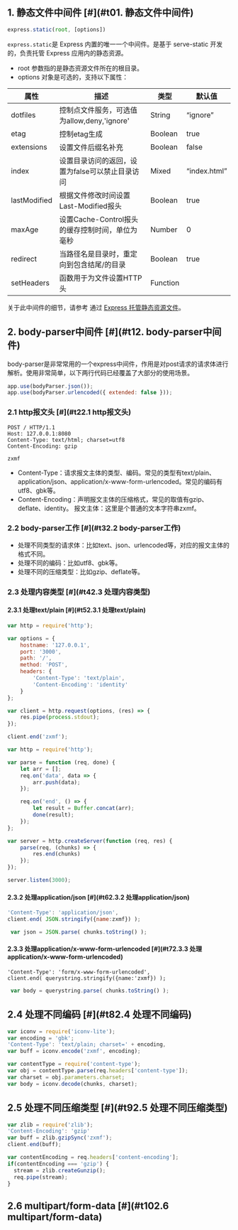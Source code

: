 1\. 静态文件中间件 [#](#t01. 静态文件中间件)
------------------------------

```js
express.static(root, [options])
```


`express.static`是 Express 内置的唯一一个中间件。是基于 serve-static 开发的，负责托管 Express 应用内的静态资源。

*   root 参数指的是静态资源文件所在的根目录。
*   options 对象是可选的，支持以下属性：

| 属性         | 描述                                            | 类型     | 默认值       |
| ------------ | ----------------------------------------------- | -------- | ------------ |
| dotfiles     | 控制点文件服务，可选值为allow,deny,'ignore'     | String   | “ignore”     |
| etag         | 控制etag生成                                    | Boolean  | true         |
| extensions   | 设置文件后缀名补充                              | Boolean  | false        |
| index        | 设置目录访问的返回，设置为false可以禁止目录访问 | Mixed    | “index.html” |
| lastModified | 根据文件修改时间设置Last-Modified报头           | Boolean  | true         |
| maxAge       | 设置Cache-Control报头的缓存控制时间，单位为毫秒 | Number   | 0            |
| redirect     | 当路径名是目录时，重定向到包含结尾/的目录       | Boolean  | true         |
| setHeaders   | 函数用于为文件设置HTTP头                        | Function |              |

关于此中间件的细节，请参考 通过 [Express 托管静态资源文件](http://www.expressjs.com.cn/starter/static-files.html)。

2\. body-parser中间件 [#](#t12. body-parser中间件)
--------------------------------------------

body-parser是非常常用的一个express中间件，作用是对post请求的请求体进行解析。使用非常简单，以下两行代码已经覆盖了大部分的使用场景。

```js
app.use(bodyParser.json());
app.use(bodyParser.urlencoded({ extended: false }));
```


### 2.1 http报文头 [#](#t22.1 http报文头)

    POST / HTTP/1.1
    Host: 127.0.0.1:8080
    Content-Type: text/html; charset=utf8
    Content-Encoding: gzip
    
    zxmf


*   Content-Type：请求报文主体的类型、编码。常见的类型有text/plain、application/json、application/x-www-form-urlencoded。常见的编码有utf8、gbk等。
*   Content-Encoding：声明报文主体的压缩格式，常见的取值有gzip、deflate、identity。 报文主体：这里是个普通的文本字符串zxmf。

### 2.2 body-parser工作 [#](#t32.2 body-parser工作)

*   处理不同类型的请求体：比如text、json、urlencoded等，对应的报文主体的格式不同。
*   处理不同的编码：比如utf8、gbk等。
*   处理不同的压缩类型：比如gzip、deflate等。

### 2.3 处理内容类型 [#](#t42.3 处理内容类型)

#### 2.3.1 处理text/plain [#](#t52.3.1 处理text/plain)

```js
var http = require('http');

var options = {
    hostname: '127.0.0.1',
    port: '3000',
    path: '/',
    method: 'POST',
    headers: {
        'Content-Type': 'text/plain',
        'Content-Encoding': 'identity'
    }
};

var client = http.request(options, (res) => {
    res.pipe(process.stdout);
});

client.end('zxmf');
```


```js
var http = require('http');

var parse = function (req, done) {
    let arr = [];
    req.on('data', data => {
        arr.push(data);
    });

    req.on('end', () => {
        let result = Buffer.concat(arr);
        done(result);
    });
};

var server = http.createServer(function (req, res) {
    parse(req, (chunks) => {
        res.end(chunks)
    });
});

server.listen(3000);
```


#### 2.3.2 处理application/json [#](#t62.3.2 处理application/json)

```js
'Content-Type': 'application/json',
client.end( JSON.stringify({name:zxmf}) );
```


```js
 var json = JSON.parse( chunks.toString() );
```


#### 2.3.3 处理application/x-www-form-urlencoded [#](#t72.3.3 处理application/x-www-form-urlencoded)

    'Content-Type': 'form/x-www-form-urlencoded',
    client.end( querystring.stringify({name:'zxmf}) );


```js
 var body = querystring.parse( chunks.toString() );
```


2.4 处理不同编码 [#](#t82.4 处理不同编码)
-----------------------------

```js
var iconv = require('iconv-lite');
var encoding = 'gbk';
'Content-Type': 'text/plain; charset=' + encoding,
var buff = iconv.encode('zxmf', encoding);
```


```js
var contentType = require('content-type');
var obj = contentType.parse(req.headers['content-type']);
var charset = obj.parameters.charset;
var body = iconv.decode(chunks, charset);
```


2.5 处理不同压缩类型 [#](#t92.5 处理不同压缩类型)
---------------------------------

```js
var zlib = require('zlib');
'Content-Encoding': 'gzip'
var buff = zlib.gzipSync('zxmf');
client.end(buff);
```


```js
var contentEncoding = req.headers['content-encoding'];
if(contentEncoding === 'gzip') {
  stream = zlib.createGunzip();
  req.pipe(stream);
}
```


2.6 multipart/form-data [#](#t102.6 multipart/form-data)
--------------------------------------------------------

